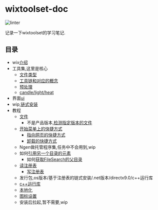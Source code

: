 # wixtoolset-doc

![linter](https://github.com/63isOK/wixtoolset-doc/workflows/linter/badge.svg)

记录一下wixtoolset的学习笔记.

## 目录

- wix[介绍](/posts/wix.md)
- 工具集,这里是核心
  - [文件类型](/posts/file-type.md)
  - [工具链和对应的概念](/posts/tools.md)
  - [预处理](/posts/preprocessor.md)
  - [candle/light/heat](/posts/my-tools.md)
- 界面[ui](/posts/ui.md)
- wip,[链式安装](/posts/bundle.md)
- 教程
  - [文件](/posts/file.md)
    - 不是产品版本,[检测指定版本的文件](/posts/file-version.md)
  - [开始菜单上的快捷方式](/posts/shortcut.md)
    - [指向网页的快捷方式](/posts/shortcut-web.md)
    - [卸载的快捷方式](/posts/shortcut-uninstall.md)
  - Ngen做托管程序集,任务中不会用到,wip
  - 如何[引用另一个目录的元素](/posts/directory-search.md)
    - 如何[获取FileSearch的父目录](/posts/directory-parent.md)
  - [读注册表](/posts/reg-read.md)
    - [写注册表](/posts/reg-write.md)
  - 发行包,os版本/基于注册表的链式安装/.net版本/directx9.0/c++运行库
  - [c++运行库](/posts/cpp.md)
  - [本地化](/posts/localizable.md)
  - [图标设置](/posts/icon.md)
  - 安装后拉起,暂不需要,wip

